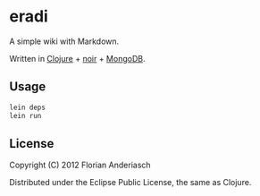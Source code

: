 # eradi

A simple wiki with Markdown.

Written in [Clojure](http://clojure.org) + 
[noir](http://webnoir.org) + [MongoDB](http://mongodb.org). 

## Usage

```bash
lein deps
lein run
```

## License

Copyright (C) 2012 Florian Anderiasch

Distributed under the Eclipse Public License, the same as Clojure.